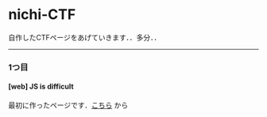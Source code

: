 # nichi-CTF
自作したCTFページをあげていきます．．多分．．
____

 ### 1つ目
 #### [web] JS is difficult

 最初に作ったページです．[こちら](https://nichika0617.github.io/nichi-CTF/first_question/WebQuestion.html)
 から
